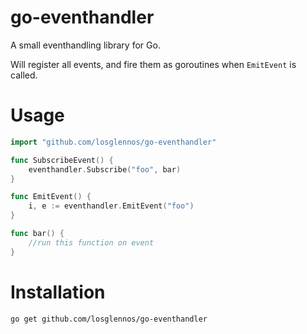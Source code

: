 # go-eventhandler
A small eventhandling library for Go. 

Will register all events, and fire them as goroutines when `EmitEvent` is called.

# Usage

```go
import "github.com/losglennos/go-eventhandler"

func SubscribeEvent() {
	eventhandler.Subscribe("foo", bar)
}

func EmitEvent() {
	i, e := eventhandler.EmitEvent("foo")
}

func bar() {
	//run this function on event
}
```

# Installation

```
go get github.com/losglennos/go-eventhandler
```
